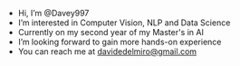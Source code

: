 - Hi, I’m @Davey997
- I’m interested in Computer Vision, NLP and Data Science
- Currently on my second year of my Master's in AI 
- I’m looking forward to gain more hands-on experience
- You can reach me at davidedelmiro@gmail.com

<!---
Davey997/Davey997 is a ✨ special ✨ repository because its `README.md` (this file) appears on your GitHub profile.
You can click the Preview link to take a look at your changes.
--->
